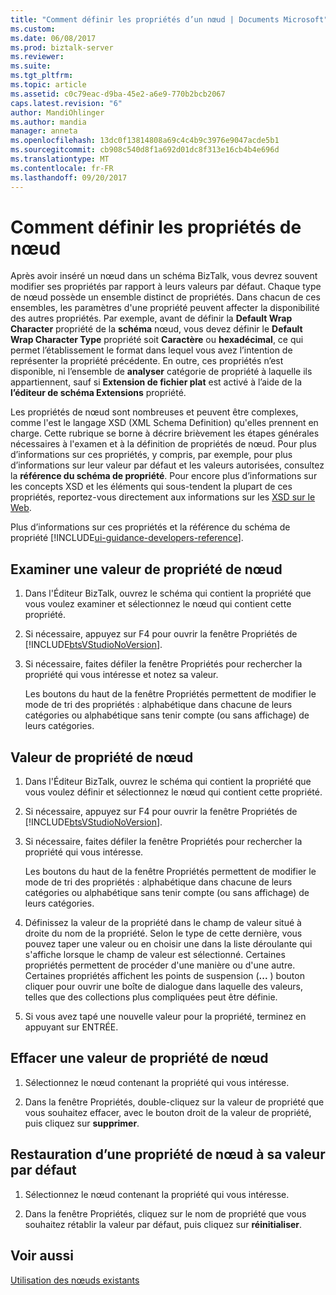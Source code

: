 ```yaml
---
title: "Comment définir les propriétés d’un nœud | Documents Microsoft"
ms.custom: 
ms.date: 06/08/2017
ms.prod: biztalk-server
ms.reviewer: 
ms.suite: 
ms.tgt_pltfrm: 
ms.topic: article
ms.assetid: c0c79eac-d9ba-45e2-a6e9-770b2bcb2067
caps.latest.revision: "6"
author: MandiOhlinger
ms.author: mandia
manager: anneta
ms.openlocfilehash: 13dc0f13814808a69c4c4b9c3976e9047acde5b1
ms.sourcegitcommit: cb908c540d8f1a692d01dc8f313e16cb4b4e696d
ms.translationtype: MT
ms.contentlocale: fr-FR
ms.lasthandoff: 09/20/2017
---
```

# <a name="how-to-set-node-properties"></a>Comment définir les propriétés de nœud
Après avoir inséré un nœud dans un schéma BizTalk, vous devrez souvent modifier ses propriétés par rapport à leurs valeurs par défaut. Chaque type de nœud possède un ensemble distinct de propriétés. Dans chacun de ces ensembles, les paramètres d'une propriété peuvent affecter la disponibilité des autres propriétés. Par exemple, avant de définir la **Default Wrap Character** propriété de la **schéma** nœud, vous devez définir le **Default Wrap Character Type** propriété soit **Caractère** ou **hexadécimal**, ce qui permet l’établissement le format dans lequel vous avez l’intention de représenter la propriété précédente. En outre, ces propriétés n’est disponible, ni l’ensemble de **analyser** catégorie de propriété à laquelle ils appartiennent, sauf si **Extension de fichier plat** est activé à l’aide de la **l’éditeur de schéma Extensions** propriété.  

 Les propriétés de nœud sont nombreuses et peuvent être complexes, comme l'est le langage XSD (XML Schema Definition) qu'elles prennent en charge. Cette rubrique se borne à décrire brièvement les étapes générales nécessaires à l'examen et à la définition de propriétés de nœud. Pour plus d’informations sur ces propriétés, y compris, par exemple, pour plus d’informations sur leur valeur par défaut et les valeurs autorisées, consultez la **référence du schéma de propriété**. Pour encore plus d’informations sur les concepts XSD et les éléments qui sous-tendent la plupart de ces propriétés, reportez-vous directement aux informations sur les [XSD sur le Web](../core/xsd-resources-on-the-web.md).  

Plus d’informations sur ces propriétés et la référence du schéma de propriété [!INCLUDE[ui-guidance-developers-reference](../includes/ui-guidance-developers-reference.md)].

  
## <a name="examine-a-node-property-value"></a>Examiner une valeur de propriété de nœud  
  
1.  Dans l'Éditeur BizTalk, ouvrez le schéma qui contient la propriété que vous voulez examiner et sélectionnez le nœud qui contient cette propriété.  
  
2.  Si nécessaire, appuyez sur F4 pour ouvrir la fenêtre Propriétés de [!INCLUDE[btsVStudioNoVersion](../includes/btsvstudionoversion-md.md)].  
  
3.  Si nécessaire, faites défiler la fenêtre Propriétés pour rechercher la propriété qui vous intéresse et notez sa valeur.  
  
     Les boutons du haut de la fenêtre Propriétés permettent de modifier le mode de tri des propriétés : alphabétique dans chacune de leurs catégories ou alphabétique sans tenir compte (ou sans affichage) de leurs catégories.  
  
## <a name="set-a-node-property-value"></a>Valeur de propriété de nœud  
  
1.  Dans l'Éditeur BizTalk, ouvrez le schéma qui contient la propriété que vous voulez définir et sélectionnez le nœud qui contient cette propriété.  
  
2.  Si nécessaire, appuyez sur F4 pour ouvrir la fenêtre Propriétés de [!INCLUDE[btsVStudioNoVersion](../includes/btsvstudionoversion-md.md)].  
  
3.  Si nécessaire, faites défiler la fenêtre Propriétés pour rechercher la propriété qui vous intéresse.  
  
     Les boutons du haut de la fenêtre Propriétés permettent de modifier le mode de tri des propriétés : alphabétique dans chacune de leurs catégories ou alphabétique sans tenir compte (ou sans affichage) de leurs catégories.  
  
4.  Définissez la valeur de la propriété dans le champ de valeur situé à droite du nom de la propriété. Selon le type de cette dernière, vous pouvez taper une valeur ou en choisir une dans la liste déroulante qui s'affiche lorsque le champ de valeur est sélectionné. Certaines propriétés permettent de procéder d'une manière ou d'une autre. Certaines propriétés affichent les points de suspension (**...** ) bouton cliquer pour ouvrir une boîte de dialogue dans laquelle des valeurs, telles que des collections plus compliquées peut être définie.  
  
5.  Si vous avez tapé une nouvelle valeur pour la propriété, terminez en appuyant sur ENTRÉE.  
  
##  <a name="clear-a-node-property-value"></a>Effacer une valeur de propriété de nœud  
  
1.  Sélectionnez le nœud contenant la propriété qui vous intéresse.  
  
2.  Dans la fenêtre Propriétés, double-cliquez sur la valeur de propriété que vous souhaitez effacer, avec le bouton droit de la valeur de propriété, puis cliquez sur **supprimer**.  
  
## <a name="restore-a-node-property-to-its-default-value"></a>Restauration d’une propriété de nœud à sa valeur par défaut  
  
1.  Sélectionnez le nœud contenant la propriété qui vous intéresse.  
  
2.  Dans la fenêtre Propriétés, cliquez sur le nom de propriété que vous souhaitez rétablir la valeur par défaut, puis cliquez sur **réinitialiser**.  
  
## <a name="see-also"></a>Voir aussi  
 [Utilisation des nœuds existants](../core/working-with-existing-nodes.md)